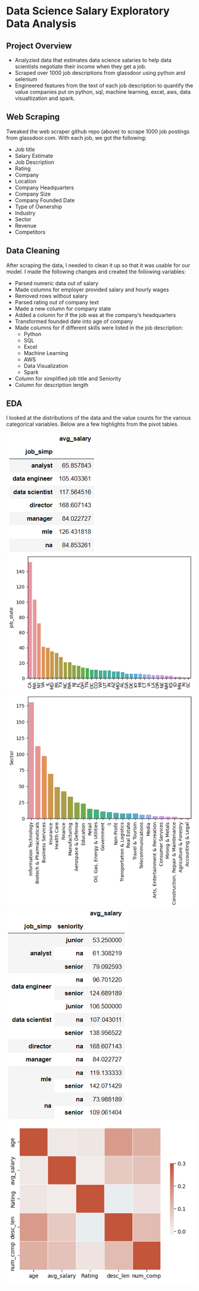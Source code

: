 # Data Science Salary Exploratory Data Analysis

## Project Overview

* Analyzied data that estimates data science salaries to help data scientists negotiate their income when they get a job.
* Scraped over 1000 job descriptions from glassdoor using python and selenium
* Engineered features from the text of each job description to quantify the value companies put on python, sql, machine learning, excel, aws, data visualtization and spark. 

## Web Scraping
Tweaked the web scraper github repo (above) to scrape 1000 job postings from glassdoor.com. With each job, we got the following:
*	Job title
*	Salary Estimate
*	Job Description
*	Rating
*	Company 
*	Location
*	Company Headquarters 
*	Company Size
*	Company Founded Date
*	Type of Ownership 
*	Industry
*	Sector
*	Revenue
*	Competitors 

## Data Cleaning
After scraping the data, I needed to clean it up so that it was usable for our model. I made the following changes and created the following variables:

*	Parsed numeric data out of salary 
*	Made columns for employer provided salary and hourly wages 
*	Removed rows without salary 
*	Parsed rating out of company text 
*	Made a new column for company state 
*	Added a column for if the job was at the company’s headquarters 
*	Transformed founded date into age of company 
*	Made columns for if different skills were listed in the job description:
    * Python  
    * SQL  
    * Excel
    * Machine Learning
    * AWS
    * Data Visualization
    * Spark 
*	Column for simplified job title and Seniority 
*	Column for description length 

## EDA
I looked at the distributions of the data and the value counts for the various categorical variables. Below are a few highlights from the pivot tables. 

![alt text](https://github.com/adityakulkarni531/ds_salary_project/blob/main/salary_by_job_title.png)
![alt text](https://github.com/adityakulkarni531/ds_salary_project/blob/main/position_by_state.png)
![alt text](https://github.com/adityakulkarni531/ds_salary_project/blob/main/position_by_sector.png)
![alt text](https://github.com/adityakulkarni531/ds_salary_project/blob/main/salary_by_job_title_and_Seniority.png)
![alt text](https://github.com/adityakulkarni531/ds_salary_project/blob/main/correlation_visual.png)

